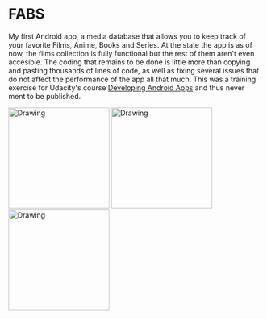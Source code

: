 # FABS

My first Android app, a media database that allows you to keep track of your favorite Films, Anime, Books and Series. At the state the app is as of now, the films collection is fully functional but the rest of them aren't even accesible. The coding that remains to be done is little more than copying and pasting thousands of lines of code, as well as fixing several issues that do not affect the performance of the app all that much. This was a training exercise for Udacity's course <a href="https://eu.udacity.com/course/new-android-fundamentals--ud851">Developing Android Apps</a> and thus never ment to be published.

<img src="https://cloud.githubusercontent.com/assets/10849050/18600136/50b326ba-7c5c-11e6-9841-73169b641794.png" alt="Drawing" width= 200px/> <img src="https://cloud.githubusercontent.com/assets/10849050/18600138/50b77aa8-7c5c-11e6-98d5-bb771d46c51a.png" alt="Drawing" width= 200px/> <img src="https://cloud.githubusercontent.com/assets/10849050/18600137/50b4789e-7c5c-11e6-81be-2f9b20ca9895.png" alt="Drawing" width= 200px/>
